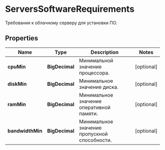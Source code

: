 

# ServersSoftwareRequirements

Требования к облачному серверу для установки ПО.

## Properties

| Name | Type | Description | Notes |
|------------ | ------------- | ------------- | -------------|
|**cpuMin** | **BigDecimal** | Минимальной значение процессора. |  [optional] |
|**diskMin** | **BigDecimal** | Минимальное значение диска. |  [optional] |
|**ramMin** | **BigDecimal** | Минимальное значение оперативной памяти. |  [optional] |
|**bandwidthMin** | **BigDecimal** | Минимальное значение пропускной способности. |  [optional] |



